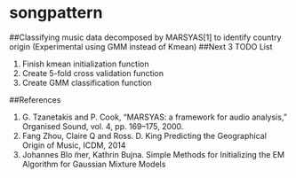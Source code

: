 # songpattern
##Classifying music data decomposed by MARSYAS[1] to identify country origin (Experimental using GMM instead of Kmean)
##Next 3 TODO List
<ol>
  <li>Finish kmean initialization function</li>
  <li>Create 5-fold cross validation function</li>
  <li>Create GMM classification function</li>
</ol>

##References
<ol>
  <li>G. Tzanetakis and P. Cook, “MARSYAS: a framework for audio analysis,” Organised Sound, vol. 4, pp. 169–175, 2000.</li>
  <li>Fang Zhou, Claire Q and Ross. D. King Predicting the Geographical Origin of Music, ICDM, 2014</li>
  <li>Johannes Blo ̈mer, Kathrin Bujna. Simple Methods for Initializing the EM Algorithm for Gaussian Mixture Models</li>
</ol>
